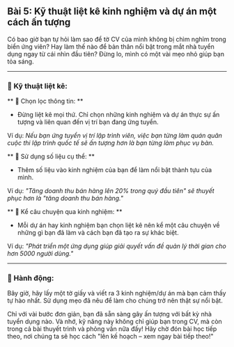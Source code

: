 ## Bài 5: Kỹ thuật liệt kê kinh nghiệm và dự án một cách ấn tượng

Có bao giờ bạn tự hỏi làm sao để tờ CV của mình không bị chìm nghỉm trong biển ứng viên? Hay làm thế nào để bản thân nổi bật trong mắt nhà tuyển dụng ngay từ cái nhìn đầu tiên? Đừng lo, mình có một vài mẹo nhỏ giúp bạn tỏa sáng.

---

### 📌 Kỹ thuật liệt kê:

** 🔹 Chọn lọc thông tin: **
- Đừng liệt kê mọi thứ. Chỉ chọn những kinh nghiệm và dự án thực sự ấn tượng và liên quan đến vị trí bạn đang ứng tuyển.
  
Ví dụ: *Nếu bạn ứng tuyển vị trí lập trình viên, việc bạn từng làm quán quân cuộc thi lập trình quốc tế sẽ ấn tượng hơn là bạn từng làm phục vụ bàn.*

** 🔹 Sử dụng số liệu cụ thể: **
- Thêm số liệu vào kinh nghiệm của bạn để làm nổi bật thành tựu của mình.
  
Ví dụ: *"Tăng doanh thu bán hàng lên 20% trong quý đầu tiên" sẽ thuyết phục hơn là "tăng doanh thu bán hàng."*

** 🔹 Kể câu chuyện qua kinh nghiệm: **
- Mỗi dự án hay kinh nghiệm bạn chọn liệt kê nên kể một câu chuyện về những gì bạn đã làm và cách bạn đã tạo ra sự khác biệt.
  
Ví dụ: *"Phát triển một ứng dụng giúp giải quyết vấn đề quản lý thời gian cho hơn 5000 người dùng."*

---

### 🚀 Hành động:

Bây giờ, hãy lấy một tờ giấy và viết ra 3 kinh nghiệm/dự án mà bạn cảm thấy tự hào nhất. Sử dụng mẹo đã nêu để làm cho chúng trở nên thật sự nổi bật.

Chỉ với vài bước đơn giản, bạn đã sẵn sàng gây ấn tượng với bất kỳ nhà tuyển dụng nào. Và nhớ, kỹ năng này không chỉ giúp bạn trong CV, mà còn trong cả bài thuyết trình và phỏng vấn nữa đấy! Hãy chờ đón bài học tiếp theo, nơi chúng ta sẽ học cách "lên kế hoạch – xem ngay bài tiếp theo!"